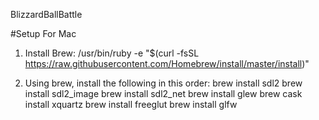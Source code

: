 BlizzardBallBattle

#Setup For Mac

1) Install Brew:
/usr/bin/ruby -e "$(curl -fsSL https://raw.githubusercontent.com/Homebrew/install/master/install)"

2) Using brew, install the following in this order:
brew install sdl2
brew install sdl2_image
brew install sdl2_net
brew install glew
brew cask install xquartz
brew install freeglut
brew install glfw